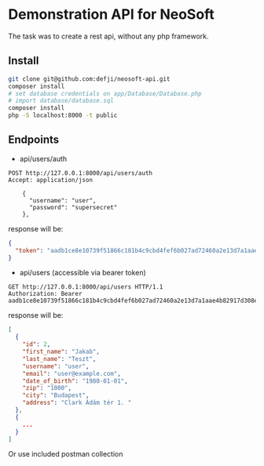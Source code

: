 # Demonstration API for NeoSoft

The task was to create a rest api, without any php framework.

## Install

```bash
git clone git@github.com:defji/neosoft-api.git
composer install
# set database credentials on app/Database/Database.php
# import database/database.sql 
composer install
php -S localhost:8000 -t public
```

## Endpoints

- api/users/auth

```http request
POST http://127.0.0.1:8000/api/users/auth
Accept: application/json

    {
      "username": "user",
      "password": "supersecret"
    },
```

response will be:

````json
{
  "token": "aadb1ce8e10739f51866c181b4c9cbd4fef6b027ad72460a2e13d7a1aae4b82917d308e962475d5a9ca08bf21286db6c5157780ee20224dec81866bb7463ae9d"
}
````

- api/users  (accessible via bearer token)

```http request
GET http://127.0.0.1:8000/api/users HTTP/1.1
Authorization: Bearer aadb1ce8e10739f51866c181b4c9cbd4fef6b027ad72460a2e13d7a1aae4b82917d308e962475d5a9ca08bf21286db6c5157780ee20224dec81866bb7463ae9d
```

response will be:

```json
[
  {
    "id": 2,
    "first_name": "Jakab",
    "last_name": "Teszt",
    "username": "user",
    "email": "user@example.com",
    "date_of_birth": "1980-01-01",
    "zip": "1000",
    "city": "Budapest",
    "address": "Clark Ádám tér 1. "
  },
  {
    ...
  }
]
```

Or use included postman collection 







